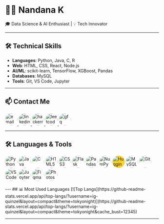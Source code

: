 # 👩‍💻 Nandana K

🎓 Data Science & AI Enthusiast | 💡 Tech Innovator

---

## 🛠️ Technical Skills
- **Languages**: Python, Java, C, R
- **Web**: HTML, CSS, React, Node.js
- **AI/ML**: scikit-learn, TensorFlow, XGBoost, Pandas
- **Databases**: MySQL
- **Tools**: Git, VS Code, Jupyter

---

## 📫 Contact Me

<p align="left">
  <a href="mailto:nandanak267@gmail.com" target="_blank">
    <img src="https://img.icons8.com/fluency/48/gmail-new.png" alt="email" width="40" style="border-radius: 50%;" />
  </a>
  <a href="https://www.linkedin.com/in/nandana-k-3193a8265/" target="_blank">
    <img src="https://img.icons8.com/color/48/linkedin.png" alt="linkedin" width="40" style="border-radius: 50%;" />
  </a>
  <a href="https://www.hackerrank.com/profile/nandanak267" target="_blank">
    <img src="https://img.icons8.com/external-tal-revivo-shadow-tal-revivo/48/external-hackerrank-is-a-technology-company-that-focuses-on-competitive-programming-logo-shadow-tal-revivo.png" alt="hackerrank" width="40" style="border-radius: 50%;" />
  </a>
  <a href="https://leetcode.com/u/Nandanak27/" target="_blank">
    <img src="https://img.icons8.com/external-tal-revivo-filled-tal-revivo/48/external-level-up-your-coding-skills-and-quickly-land-a-job-logo-filled-tal-revivo.png" alt="leetcode" width="40" style="border-radius: 50%;" />
  </a>
  <a href="https://www.geeksforgeeks.org/user/nandan2ijq/" target="_blank">
    <img src="https://img.icons8.com/color/48/GeeksforGeeks.png" alt="gfg" width="40" style="border-radius: 50%;" />
  </a>
</p>


---
## 🛠️ Languages & Tools
<p align="left">
  <img src="https://img.icons8.com/color/48/python--v1.png" alt="Python" width="40" style="border-radius: 50%;" />
  <img src="https://img.icons8.com/color/48/java-coffee-cup-logo--v1.png" alt="Java" width="40" style="border-radius: 50%;" />
  <img src="https://img.icons8.com/color/48/c-programming.png" alt="C" width="40" style="border-radius: 50%;" />
  <img src="https://img.icons8.com/color/48/html-5--v1.png" alt="HTML5" width="40" style="border-radius: 50%;" />
  <img src="https://img.icons8.com/color/48/css3.png" alt="CSS3" width="40" style="border-radius: 50%;" />
  <img src="https://upload.wikimedia.org/wikipedia/commons/3/3c/Flask_logo.svg" alt="Flask" width="40" style="border-radius: 50%; background: white;" />
  <img src="https://upload.wikimedia.org/wikipedia/commons/e/ed/Pandas_logo.svg" alt="Pandas" width="40" style="border-radius: 50%; background: white;" />
  <img src="https://upload.wikimedia.org/wikipedia/commons/3/31/NumPy_logo_2020.svg" alt="NumPy" width="40" style="border-radius: 50%; background: white;" />
  <img src="https://huggingface.co/front/assets/huggingface_logo.svg" alt="Hugging Face" width="40" style="border-radius: 50%; background: #FFD21F;" />
  <img src="https://img.icons8.com/color/48/mysql-logo.png" alt="MySQL" width="40" style="border-radius: 50%;" />
  <img src="https://img.icons8.com/color/48/git.png" alt="Git" width="40" style="border-radius: 50%;" />
  <img src="https://img.icons8.com/color/48/visual-studio-code-2019.png" alt="VS Code" width="40" style="border-radius: 50%;" />
  <img src="https://upload.wikimedia.org/wikipedia/commons/3/38/Jupyter_logo.svg" alt="Jupyter" width="40" style="border-radius: 50%; background: white;" />
  <img src="https://img.icons8.com/color/48/figma--v1.png" alt="Figma" width="40" style="border-radius: 50%;" />
  <img src="https://img.icons8.com/color/48/adobe-photoshop--v1.png" alt="Photoshop" width="40" style="border-radius: 50%;" />
</p>
---
## 📊 Most Used Languages
[![Top Langs](https://github-readme-stats.vercel.app/api/top-langs/?username=ig-quinzel&layout=compact&theme=tokyonight)](https://github-readme-stats.vercel.app/api/top-langs/?username=ig-quinzel&layout=compact&theme=tokyonight&cache_bust=12345)


---

